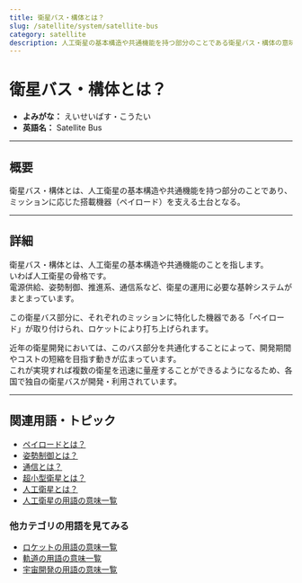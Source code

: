 ```yaml
---
title: 衛星バス・構体とは？
slug: /satellite/system/satellite-bus
category: satellite
description: 人工衛星の基本構造や共通機能を持つ部分のことである衛星バス・構体の意味・定義・内容について解説します。  
---
```


# 衛星バス・構体とは？

- **よみがな：** えいせいばす・こうたい  
- **英語名：** Satellite Bus  

---

## 概要

衛星バス・構体とは、人工衛星の基本構造や共通機能を持つ部分のことであり、ミッションに応じた搭載機器（ペイロード）を支える土台となる。  

---

## 詳細

衛星バス・構体とは、人工衛星の基本構造や共通機能のことを指します。  
いわば人工衛星の骨格です。  
電源供給、姿勢制御、推進系、通信系など、衛星の運用に必要な基幹システムがまとまっています。  

この衛星バス部分に、それぞれのミッションに特化した機器である「ペイロード」が取り付けられ、ロケットにより打ち上げられます。  

近年の衛星開発においては、このバス部分を共通化することによって、開発期間やコストの短縮を目指す動きが広まっています。  
これが実現すれば複数の衛星を迅速に量産することができるようになるため、各国で独自の衛星バスが開発・利用されています。  

---

## 関連用語・トピック

- [ペイロードとは？](/docs/rocket/system/payload/)
- [姿勢制御とは？](/docs/control/technology/attitude-control/)
- [通信とは？](/docs/communication/communication/)
- [超小型衛星とは？](/docs/satellite/type/cubesat/)
- [人工衛星とは？](/docs/satellite/satellite/)
- [人工衛星の用語の意味一覧](/docs/category/satellite/)

### 他カテゴリの用語を見てみる
- [ロケットの用語の意味一覧](/docs/category/rocket/)
- [軌道の用語の意味一覧](/docs/category/orbit/)
- [宇宙開発の用語の意味一覧](/docs/category/glossary/)
